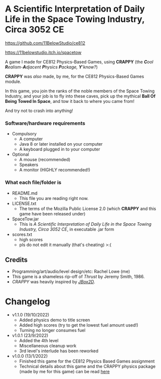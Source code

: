 # A Scientific Interpretation of Daily Life in the Space Towing Industry, Circa 3052 CE

https://github.com/11BelowStudio/ce812

https://11belowstudio.itch.io/spacetow

A game I made for CE812 Physics-Based Games, using **CRAPPY**
(the ***C**ool **R**ealism-**A**djacent **P**hysics **P**ackage, **Y**'know?*)

**CRAPPY** was *also* made, by me, for the CE812 Physics-Based Games module.

In this game, you join the ranks of the noble members of the Space Towing Industry,
and your job is to fly into these caves,
pick up the mythical **Ball Of Being Towed In Space**,
and tow it back to where you came from!

And try not to crash into anything!

### Software/hardware requirements

* Compulsory
  * A computer
  * Java 8 or later installed on your computer
  * A keyboard plugged in to your computer
* Optional
  * A mouse (recommended)
  * Speakers
  * A monitor (HIGHLY recommended!)

### What each file/folder is

* README.md
  * This file you are reading right now.
* LICENSE.txt
  * The terms of the Mozilla Public License 2.0 (which **CRAPPY** and this game have been released under)
* SpaceTow.jar
  * This is *A Scientific Interpretation of Daily Life in the Space Towing Industry, Circa 3052 CE*,
    in executable .jar form
* scores.txt
  * high scores
  * pls do not edit it manually (that's cheating) >:(

## Credits

* Programming/art/audio/level design/etc: Rachel Lowe (me)
* This game is a shameless rip-off of *Thrust* by Jeremy Smith, 1986.
* *CRAPPY* was heavily inspired by [*JBox2D*](https://github.com/jbox2d/jbox2d).

# Changelog

* v1.1.0 (19/10/2022)
  * Added physics demo to title screen
  * Added high scores (try to get the lowest fuel amount used!)
  * Turning no longer consumes fuel
* v1.0.1 (23/9/2022)
  * Added the 4th level
  * Miscellaneous cleanup work
  * 3rd level's interlude has been reworked
* v1.0.0 (13/1/2022)
  * Finished this game for the CE812 Physics Based Games assignment
  * Technical details about this game and the CRAPPY physics package (made by me for this game) can be read [here](https://github.com/11BelowStudio/ce812/tree/master/ce812%20assignment)

